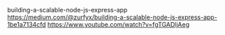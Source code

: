 building-a-scalable-node-js-express-app
https://medium.com/@zurfyx/building-a-scalable-node-js-express-app-1be1a7134cfd
https://www.youtube.com/watch?v=fgTGADljAeg